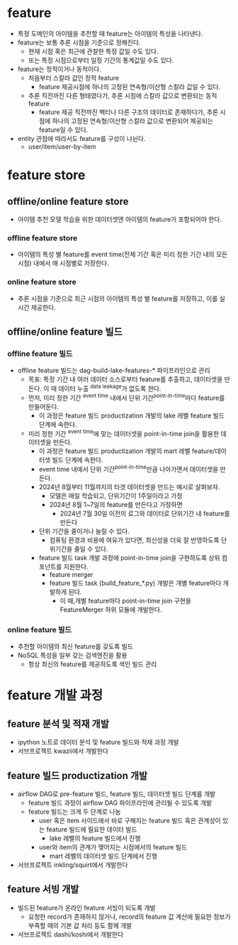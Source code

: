 
# feature

- 특정 도메인의 아이템을 추천할 때 feature는 아이템의 특성을 나타낸다.
- feature는 보통 추론 시점을 기준으로 정해진다.
  - 현재 시점 혹은 최근에 관찰한 특정 값일 수도 있다.
  - 또는 특정 시점으로부터 일정 기간의 통계값일 수도 있다.
- feature는 정적이거나 동적이다.
  - 처음부터 스칼라 값인 정적 feature
    - feature 제공시점에 하나의 고정된 연속형/이산형 스칼라 값일 수 있다.
  - 추론 직전까진 다른 형태였다가, 추론 시점에 스칼라 값으로 변환되는 동적 feature
    - feature 제공 직전까진 벡터나 다른 구조의 데이터로 존재하다가, 추론 시점에 하나의 고정된 연속형/이산형 스칼라 값으로 변환되어 제공되는 feature일 수 있다. 
- entity 관점에 따라서도 feature를 구성이 나뉜다.
  - user/item/user-by-item

# feature store

## offline/online feature store

- 아이템 추천 모델 학습을 위한 데이터셋엔 아이템의 feature가 포함되어야 한다.

### offline feature store

- 아이템의 특성 별 feature를 event time(전체 기간 혹은 미리 정한 기간 내의 모든 시점) 내에서 매 시점별로 저장한다.

### online feature store

- 추론 시점을 기준으로 최근 시점의 아이템의 특성 별 feature를 저장하고, 이를 실시간 제공한다.

## offline/online feature 빌드

### offline feature 빌드

- offline feature 빌드는 dag-build-lake-features-* 파이프라인으로 관리
  - 목표: 특정 기간 내 여러 데이터 소스로부터 feature를 추출하고, 데이터셋을 만든다. 이 때 데이터 누출 <sup>data leakage</sup>가 없도록 한다.
  - 먼저, 미리 정한 기간 <sup>event time</sup> 내에서 단위 기간<sup>point-in-time</sup>마다 feature를 만들어둔다.
    - 이 과정은 feature 빌드 productization 개발의 lake 레벨 feature 빌드 단계에 속한다.
  - 미리 정한 기간 <sup>event time</sup>에 맞는 데이터셋을 point-in-time join을 활용한 데이터셋을 만든다.
    - 이 과정은 feature 빌드 productization 개발의 mart 레벨 feature/데이터셋 빌드 단계에 속한다.
    - event time 내에서 단위 기간<sup>point-in-time</sup>만큼 나아가면서 데이터셋을 만든다.
    - 2024년 8월부터 11월까지의 타겟 데이터셋을 만드는 예시로 살펴보자.
      - 모델은 매일 학습되고, 단위기간이 1주일이라고 가정
      - 2024년 8월 1~7일의 feature를 만든다고 가정하면
        - 2024년 7월 30일 이전의 로그와 데이터로 단위기간 내 feature를 만든다
    - 단위 기간을 줄이거나 늘릴 수 있다.
      - 컴퓨팅 환경과 비용에 여유가 있다면, 최신성을 더욱 잘 반영하도록 단위기간을 줄일 수 있다.
    - feature 빌드 task 개발 과정에 point-in-time join을 구현하도록 상위 컴포넌트를 지원한다.
      - feature merger
      - feature 빌드 task (build_feature_*.py) 개발은 개별 feature마다 개발하게 된다.
        - 이 때,개별 feature마다 point-in-time join 구현을 FeatureMerger 하위 모듈에 개발한다.

### online feature 빌드
- 추천할 아이템의 최신 feature를 갖도록 빌드
- NoSQL 특성을 일부 갖는 검색엔진을 활용
  - 항상 최신의 feature를 제공하도록 색인 빌드 관리

# feature 개발 과정

## feature 분석 및 적재 개발
- ipython 노트로 데이터 분석 및 feature 빌드와 적재 과정 개발
- 서브프로젝트 kwazii에서 개발한다

## feature 빌드 productization 개발
- airflow DAG로 pre-feature 빌드, feature 빌드, 데이터셋 빌드 단계를 개발
  - feature 빌드 과정이 airflow DAG 파이프라인에 관리될 수 있도록 개발
  - feature 빌드는 크게 두 단계로 나눔
    - user 혹은 item 사이드에서 바로 구해지는 feature 빌드 혹은 관계성이 있는 feature 빌드에 필요한 데이터 빌드
      - lake 레벨의 feature 빌드에서 진행
    - user와 item의 관계가 맺어지는 시점에서의 feature 빌드
      - mart 레벨의 데이터셋 빌드 단계에서 진행
- 서브프로젝트 inkling/squirt에서 개발한다

## feature 서빙 개발
- 빌드된 feature가 온라인 feature 서빙이 되도록 개발
  - 요청한 record가 존재하지 않거나, record의 feature 값 계산에 필요한 정보가 부족할 때의 기본 값 처리 등도 함께 개발
- 서브프로젝트 dashi/koshi에서 개발한다

